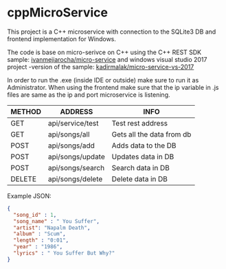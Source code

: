 # cppMicroService

This project is a C++ microservice with connection to the SQLite3 DB and frontend implementation for Windows.

The code is base on micro-serivce on C++ using the C++ REST SDK sample:
[ivanmejiarocha/micro-service](https://github.com/ivanmejiarocha/micro-service)
and windows visual studio 2017 project -version of the sample:
[kadirmalak/micro-service-vs-2017](https://github.com/kadirmalak/micro-service-vs-2017)


 In order to run the .exe (inside IDE or outside) make sure to run it as Administrator.
 When using the frontend make sure that the ip variable in .js files are same as the ip and port microservice is listening. 


METHOD | ADDRESS | INFO
-------|---------|----
GET    | api/service/test |Test rest address
GET    | api/songs/all |Gets all the data from db
POST   | api/songs/add |Adds data to the DB
POST   | api/songs/update |Updates data in DB
POST   | api/songs/search |Search data in DB
DELETE | api/songs/delete |Delete data in DB


Example JSON:
```json
{
  "song_id" : 1,
  "song_name" : " You Suffer",
  "artist": "Napalm Death",
  "album" : "Scum",
  "length" : "0:01",
  "year" : "1986",
  "lyrics" : " You Suffer But Why?"
}
```
